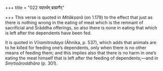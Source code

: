 +++
title = "022 यज्ञार्थम् ब्राह्मणैर्"

+++
This verse is quoted in *Mitākṣarā* (on 1.179) to the effect that just
as there is nothing wrong in the eating of meat which is the remnant of
sacrificial and Śrāddha offerings, so also there is none in eating that
which is left after the dependents have been fed.

It is quoted in *Vīramitrodaya* (Āhnika, p. 537), which adds that
animals are to he killed for feeding one’s dependents, only when there
is no other means of feeding them; and this implies also that there is
no harm in one’s eating the meat himself that is left after the feeding
of dependents;—and in *Smṛtisāroddhāra* (p. 301).



